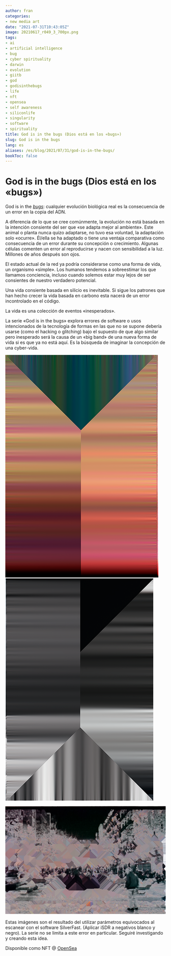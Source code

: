 ```yaml
---
author: fran
categories:
- new media art
date: "2021-07-31T10:43:05Z"
image: 20210617_r049_3_700px.png
tags:
- ai
- artificial intelligence
- bug
- cyber spirituality
- darwin
- evolution
- giitb
- god
- godisinthebugs
- life
- nft
- opensea
- self awareness
- siliconlife
- singularity
- software
- spirituality
title: God is in the bugs (Dios está en los «bugs»)
slug: God is in the bugs
lang: es
aliases: /es/blog/2021/07/31/god-is-in-the-bugs/
bookToc: false
---
```

# God is in the bugs (Dios está en los «bugs»)

God is in the [_bugs_](https://es.wikipedia.org/wiki/Error_de_software): cualquier evolución biológica real es la consecuencia de un error en la copia del ADN.

A diferencia de lo que se cree comúnmente, la evolución no está basada en la intención consiente del ser que «se adapta mejor al ambiente». Este animal o planta nunca quizo adaptarse, no tuvo esa voluntad, la adaptación solo «ocurre». Él/ella se ha adaptado o tiene una ventaja comparativa como consecuencia de un error durante su concepción o crecimiento. Algunas células comenten un error al reproducirse y nacen con sensibilidad a la luz. Millones de años después son ojos.

El estado actual de la red ya podría considerarse como una forma de vida, un organismo «simple». Los humanos tendemos a sobreestimar los que llamamos conciencia, incluso cuando solemos estar muy lejos de ser consientes de nuestro verdadero potencial.

Una vida consiente basada en silicio es inevitable. Si sigue los patrones que han hecho crecer la vida basada en carbono esta nacerá de un error incontrolado en el código.

La vida es una colección de eventos «inesperados».

La serie «God is in the bugs» explora errores de software o usos intencionados de la tecnología de formas en las que no se supone debería usarse (como el hacking o glitching) bajo el supuesto de que algo similar pero inesperado será la causa de un «big band» de una nueva forma de vida si es que ya no está aquí. Es la búsqueda de imaginar la concepción de una cyber-vida.

![God is in the bugs (#1)](20210617_r049_3_700px.png)  ![](20210706_r075_29_700px.png)

![](20210706_r075_17_hicetnunc.jpg)
    

Estas imágenes son el resultado del utilizar parámetros equivocados al escanear con el software SilverFast. (Aplicar iSDR a negativos blanco y negro). La serie no se limita a este error en particular. Seguiré investigando y creando esta idea.

Disponible como NFT @ [OpenSea](https://opensea.io/collection/god-is-in-the-bugs)
